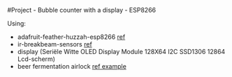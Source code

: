 #Project - Bubble counter with a display - ESP8266

Using:
- adafruit-feather-huzzah-esp8266 [ref](https://learn.adafruit.com/adafruit-feather-huzzah-esp8266/overview)
- ir-breakbeam-sensors [ref](https://learn.adafruit.com/ir-breakbeam-sensors/arduino)
- display (Seriële Witte OLED Display Module 128X64 I2C SSD1306 12864 Lcd-scherm)
- beer fermentation airlock [ref example](https://www.braumarkt.com/waterslot-bolletjesmodel)





